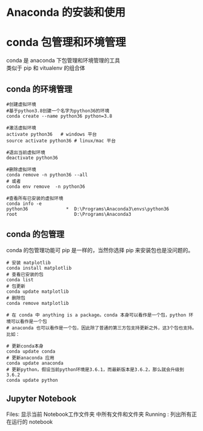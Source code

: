 # Anaconda 的安装和使用

# conda 包管理和环境管理

conda 是 anaconda 下包管理和环境管理的工具  
类似于 pip 和 vitualenv 的组合体

##  conda 的环境管理 

```shell
#创建虚拟环境
#基于python3.8创建一个名字为python36的环境
conda create --name python36 python=3.8

#激活虚拟环境
activate python36   # windows 平台
source activate python36 # linux/mac 平台

#退出当前虚拟环境
deactivate python36 

#删除虚拟环境
conda remove -n python36 --all
# 或者 
conda env remove  -n python36

#查看所有已安装的虚拟环境
conda info -e
python36              *  D:\Programs\Anaconda3\envs\python36
root                     D:\Programs\Anaconda3
```

## conda 的包管理

conda 的包管理功能可 pip 是一样的，当然你选择 pip 来安装包也是没问题的。  

```shell
# 安装 matplotlib 
conda install matplotlib
# 查看已安装的包
conda list 
# 包更新
conda update matplotlib
# 删除包
conda remove matplotlib

# 在 conda 中 anything is a package。conda 本身可以看作是一个包，python 环境可以看作是一个包
# anaconda 也可以看作是一个包，因此除了普通的第三方包支持更新之外，这3个包也支持。比如：

# 更新conda本身
conda update conda
# 更新anaconda 应用
conda update anaconda
# 更新python，假设当前python环境是3.6.1，而最新版本是3.6.2，那么就会升级到3.6.2
conda update python
```

## Jupyter Notebook

Files: 显示当前 Notebook工作文件夹 中所有文件和文件夹
Running : 列出所有正在运行的 notebook

